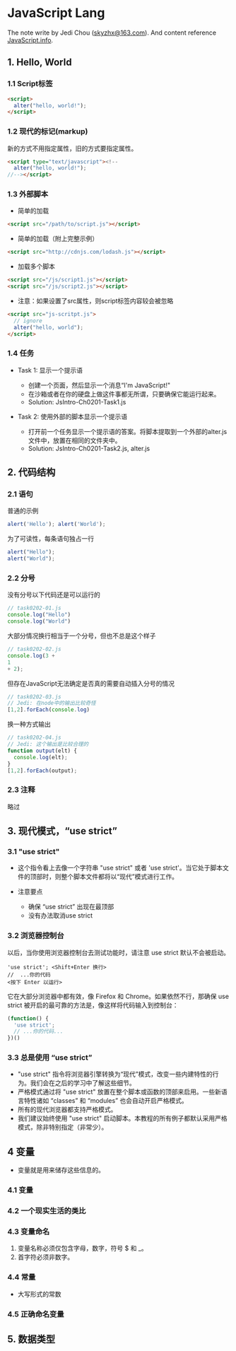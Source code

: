 # JavaScript Lang

The note write by Jedi Chou (skyzhx@163.com). And content reference
[JavaScript.info](https://javascript.info).

## 1. Hello, World

### 1.1 Script标签

```html
<script>
  alter("hello, world!");
</script>
```

### 1.2 现代的标记(markup)

新的方式不用指定属性，旧的方式要指定属性。

```html
<script type="text/javascript"><!--
  alter("hello, world!");
//--></script>
```

### 1.3 外部脚本

* 简单的加载

```html
<script src="/path/to/script.js"></script>
```

* 简单的加载（附上完整示例）

```html
<script src="http://cdnjs.com/lodash.js"></script>
```

* 加载多个脚本

```html
<script src="/js/script1.js"></script>
<script src="/js/script2.js"></script>
```

* 注意：如果设置了src属性，则script标签内容较会被忽略

```html
<script src="js-scritpt.js">
  // ignore
  alter("hello, world");
</script>
```

### 1.4 任务

* Task 1: 显示一个提示语
  * 创建一个页面，然后显示一个消息“I'm JavaScript!"
  * 在沙箱或者在你的硬盘上做这件事都无所谓，只要确保它能运行起来。
  * Solution: JsIntro-Ch0201-Task1.js

* Task 2: 使用外部的脚本显示一个提示语
  * 打开前一个任务显示一个提示语的答案。将脚本提取到一个外部的alter.js文件中，放置在相同的文件夹中。
  * Solution: JsIntro-Ch0201-Task2.js, alter.js

## 2. 代码结构

### 2.1 语句

普通的示例

```javascript
alert('Hello'); alert('World');
```

为了可读性，每条语句独占一行

```javascript
alert("Hello");
alert("World");
```

### 2.2 分号

没有分号以下代码还是可以运行的

```javascript
// task0202-01.js
console.log("Hello")
console.log("World")
```

大部分情况换行相当于一个分号，但也不总是这个样子

```javascript
// task0202-02.js
console.log(3 +
1
+ 2);
```

但存在JavaScript无法确定是否真的需要自动插入分号的情况

```javascript
// task0202-03.js
// Jedi: 在node中的输出比较奇怪
[1,2].forEach(console.log)
```

换一种方式输出

```javascript
// task0202-04.js
// Jedi: 这个输出是比较合理的
function output(elt) {
  console.log(elt);
}
[1,2].forEach(output);
```

### 2.3 注释

略过

## 3. 现代模式，“use strict”

### 3.1 "use strict"

* 这个指令看上去像一个字符串 "use strict" 或者 'use strict'。当它处于脚本文件的顶部时，则整个脚本文件都将以“现代”模式进行工作。

* 注意要点
  * 确保 “use strict” 出现在最顶部
  * 没有办法取消use strict

### 3.2 浏览器控制台

以后，当你使用浏览器控制台去测试功能时，请注意 use strict 默认不会被启动。

```note
'use strict'; <Shift+Enter 换行>
//  ...你的代码
<按下 Enter 以运行>
```

它在大部分浏览器中都有效，像 Firefox 和 Chrome。如果依然不行，那确保 use strict 被开启的最可靠的方法是，像这样将代码输入到控制台：

```javascript
(function() {
  'use strict';
  // ...你的代码...
})()
```

### 3.3 总是使用 “use strict”

* "use strict" 指令将浏览器引擎转换为“现代”模式，改变一些内建特性的行为。我们会在之后的学习中了解这些细节。
* 严格模式通过将 "use strict" 放置在整个脚本或函数的顶部来启用。一些新语言特性诸如 “classes” 和 “modules” 也会自动开启严格模式。
* 所有的现代浏览器都支持严格模式。
* 我们建议始终使用 "use strict" 启动脚本。本教程的所有例子都默认采用严格模式，除非特别指定（非常少）。

## 4 变量

* 变量就是用来储存这些信息的。

### 4.1 变量

### 4.2 一个现实生活的类比

### 4.3 变量命名

1. 变量名称必须仅包含字母，数字，符号 $ 和 _。
2. 首字符必须非数字。

### 4.4 常量

* 大写形式的常数

### 4.5 正确命名变量


## 5. 数据类型

